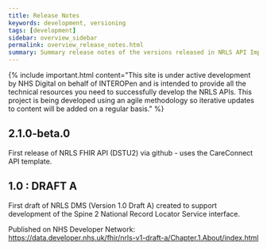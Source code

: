 ```yaml
---
title: Release Notes
keywords: development, versioning
tags: [development]
sidebar: overview_sidebar
permalink: overview_release_notes.html
summary: Summary release notes of the versions released in NRLS API Implementation Guide
---
```


{% include important.html content="This site is under active development by NHS Digital on behalf of INTEROPen and is intended to provide all the technical resources you need to successfully develop the NRLS APIs. This project is being developed using an agile methodology so iterative updates to content will be added on a regular basis." %}



## 2.1.0-beta.0 ##

First release of NRLS FHIR API (DSTU2) via github - uses the CareConnect API template.   

## 1.0 : DRAFT A ##

First draft of NRLS DMS (Version 1.0 Draft A) created to support development of the Spine 2 National Record Locator Service interface.

Published on NHS Developer Network: https://data.developer.nhs.uk/fhir/nrls-v1-draft-a/Chapter.1.About/index.html
